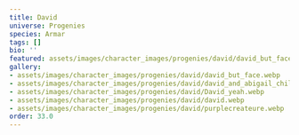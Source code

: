 ```yaml
---
title: David
universe: Progenies
species: Armar
tags: []
bio: ''
featured: assets/images/character_images/progenies/david/david_but_face.webp
gallery:
- assets/images/character_images/progenies/david/david_but_face.webp
- assets/images/character_images/progenies/david/david_and_abigail_chilling.webp
- assets/images/character_images/progenies/david/David_yeah.webp
- assets/images/character_images/progenies/david/david.webp
- assets/images/character_images/progenies/david/purplecreateure.webp
order: 33.0
---
```




